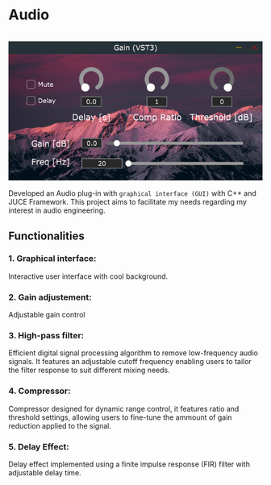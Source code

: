# Audio
‎ ‎ ‎ ‎ ‎ ‎ ‎ ‎ ‎ ‎ ‎ ‎ ‎ ‎ ‎ ‎ ‎ ‎ ‎ ‎ ‎ ‎ ‎ ‎ ‎ ‎ ‎ ‎ ![logo](https://github.com/WaffleDuffle/Audio_Gain_plug-in/blob/main/pictures/Plug_in_interface.png)

Developed an Audio plug-in with `graphical interface (GUI)` with C++ and JUCE Framework. This project aims to facilitate my needs regarding my interest in audio engineering.

## Functionalities
### 1. Graphical interface:
Interactive user interface with cool background.

### 2. Gain adjustement:
Adjustable gain control

### 3. High-pass filter:
Efficient digital signal processing algorithm to remove low-frequency audio signals. It features an adjustable cutoff frequency enabling users to tailor the filter response to suit different mixing needs.

### 4. Compressor:
Compressor designed for dynamic range control, it features ratio and threshold settings, allowing users to fine-tune the ammount of gain reduction applied to the signal.

### 5. Delay Effect:
Delay effect implemented using a finite impulse response (FIR) filter with adjustable delay time.  


